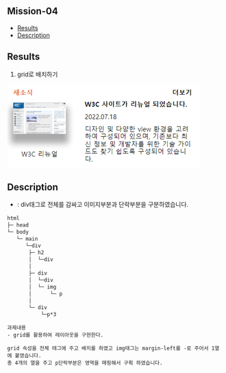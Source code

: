 ## Mission-04

- [Results](#results)
- [Description](#description)

## Results

1. grid로 배치하기

![grid](./../mission-01/assets/news.PNG)

## Description

- :
div태그로 전체를 감싸고 이미지부분과 단락부분을 구분하였습니다.
  
```
html
├─ head  
└─ body
   └─ main
      └─div 
       ├─ h2 
       │  └─div
       │       
       ├─ div
       │  └─div
       │  └─ img
       │      └─ p
       │   
       └─ div
           └─p*3

 ```
 ```
 과제내용
 - grid를 활용하여 레이아웃을 구현한다.
 ```
 ```
 grid 속성을 전체 태그에 주고 배치를 하였고 img태그는 margin-left를 -로 주어서 1열에 붙였습니다.
 총 4개의 열을 주고 p단락부분은 영역을 매핑해서 구획 하였습니다. 
 ```
